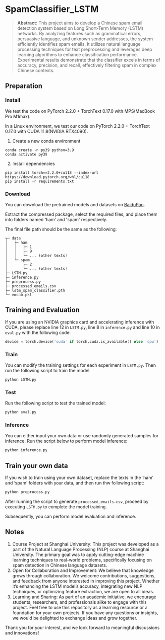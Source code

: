 # SpamClassifier_LSTM

> **Abstract:**
This project aims to develop a Chinese spam email detection system based on Long Short-Term Memory (LSTM) networks. By analyzing features such as grammatical errors, persuasive language, and unknown sender addresses, the system efficiently identifies spam emails. It utilizes natural language processing techniques for text preprocessing and leverages deep learning algorithms to enhance classification performance. Experimental results demonstrate that the classifier excels in terms of accuracy, precision, and recall, effectively filtering spam in complex Chinese contexts.

## Preparation

### Install

We test the code on PyTorch 2.2.0 + TorchText 0.17.0 with MPS(MacBook Pro M1max).

In a Linux environment, we test our code on PyTorch 2.2.0 + TorchText 0.17.0 with CUDA 11.8(NVIDIA RTX4090).

1. Create a new conda environment
```
conda create -n py39 python=3.9
conda activate py39
```
2. Install dependencies
```
pip install torch==2.2.0+cu118 --index-url https://download.pytorch.org/whl/cu118
pip install -r requirements.txt
```

### Download

You can download the pretrained models and datasets on [BaiduPan]([https://pan.baidu.com/s/1i4HaYTB](https://pan.baidu.com/s/1SG4jZSySIRYgjrqhQ2y6CQ?pwd=yvp1)).

Extract the compressed package, select the required files, and place them into folders named 'ham' and 'spam' respectively.

The final file path should be the same as the following:

```
┬─ data
│   ├─ ham
│   │   ├─ 1
│   │   ├─ 9
│   │   └─ ... (other texts)
│   └─ spam
│       ├─ 2
│       └─ ... (other texts)
├─ LSTM.py
├─ inference.py
├─ preprocess.py
├─ processed_emails.csv
├─ lstm_spam_classifier.pth
└─ vocab.pkl
```

## Training and Evaluation

If you are using an NVIDIA graphics card and accelerating inference with CUDA, please replace line 12 in `LSTM.py`, line 8 in `inference.py` and line 10 in `eval.py` with the following code.

```python
device = torch.device('cuda' if torch.cuda.is_available() else 'cpu')
```

### Train

You can modify the training settings for each experiment in `LSTM.py`. Then run the following script to train the model:

```sh
python LSTM.py
```

### Test

Run the following script to test the trained model:

```sh
python eval.py
```

### Inference

You can either input your own data or use randomly generated samples for inference.
Run the script below to perform model inference:

```sh
python inference.py
```


## Train your own data

If you wish to train using your own dataset, replace the texts in the ‘ham’ and ‘spam’ folders with your data, and then run thw following script:

```sh
python preprocess.py
```

After running the script to generate `processed_emails.csv`, proceed by executing `LSTM.py` to complete the model training. 

Subsequently, you can perform model evaluation and inference.

## Notes

1. Course Project at Shanghai University: This project was developed as a part of the Natural Language Processing (NLP) course at Shanghai University. The primary goal was to apply cutting-edge machine learning techniques to real-world problems, specifically focusing on spam detection in Chinese language datasets.
2. Open for Collaboration and Improvement: We believe that knowledge grows through collaboration. We welcome contributions, suggestions, and feedback from anyone interested in improving this project. Whether it’s enhancing the LSTM model’s accuracy, integrating new NLP techniques, or optimizing feature extraction, we are open to all ideas.
3. Learning and Sharing: As part of an academic initiative, we encourage students, researchers, and professionals alike to engage with this project. Feel free to use this repository as a learning resource or a foundation for your own projects. If you have any questions or insights, we would be delighted to exchange ideas and grow together.

Thank you for your interest, and we look forward to meaningful discussions and innovations!


